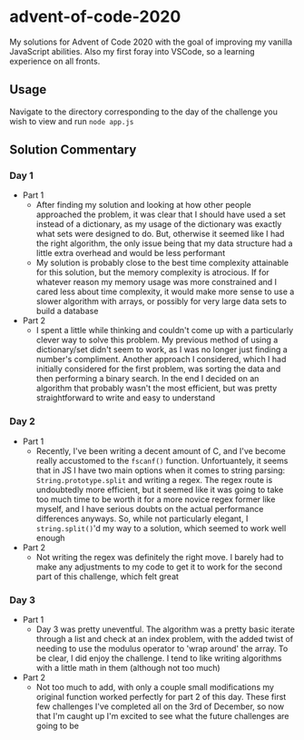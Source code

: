 # advent-of-code-2020
My solutions for Advent of Code 2020 with the goal of improving my vanilla JavaScript abilities. Also my first foray into VSCode, so a learning experience on all fronts.
## Usage
Navigate to the directory corresponding to the day of the challenge you wish to view and run `node app.js`
## Solution Commentary
### Day 1 
- Part 1
  - After finding my solution and looking at how other people approached the problem, it was clear that I should have used a set instead of a dictionary, as my usage of the dictionary was exactly what sets were designed to do. But, otherwise it seemed like I had the right algorithm, the only issue being that my data structure had a little extra overhead and would be less performant
  - My solution is probably close to the best time complexity attainable for this solution, but the memory complexity is atrocious. If for whatever reason my memory usage was more constrained and I cared less about time complexity, it would make more sense to use a slower algorithm with arrays, or possibly for very large data sets to build a database
- Part 2
  - I spent a little while thinking and couldn't come up with a particularly clever way to solve this problem. My previous method of using a dictionary/set didn't seem to work, as I was no longer just finding a number's compliment. Another approach I considered, which I had initially considered for the first problem, was sorting the data and then performing a binary search. In the end I decided on an algorithm that probably wasn't the most efficient, but was pretty straightforward to write and easy to understand
### Day 2
- Part 1
  - Recently, I've been writing a decent amount of C, and I've become really accustomed to the `fscanf()` function. Unfortuantely, it seems that in JS I have two main options when it comes to string parsing: `String.prototype.split` and writing a regex. The regex route is undoubtedly more efficient, but it seemed like it was going to take too much time to be worth it for a more novice regex former like myself, and I have serious doubts on the actual performance differences anyways. So, while not particularly elegant, I `string.split()`'d my way to a solution, which seemed to work well enough
- Part 2
  - Not writing the regex was definitely the right move. I barely had to make any adjustments to my code to get it to work for the second part of this challenge, which felt great
### Day 3
- Part 1
  - Day 3 was pretty uneventful. The algorithm was a pretty basic iterate through a list and check at an index problem, with the added twist of needing to use the modulus operator to 'wrap around' the array. To be clear, I did enjoy the challenge. I tend to like writing algorithms with a little math in them (although not too much)
- Part 2
  - Not too much to add, with only a couple small modifications my original function worked perfectly for part 2 of this day. These first few challenges I've completed all on the 3rd of December, so now that I'm caught up I'm excited to see what the future  challenges are going to be
